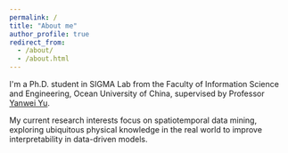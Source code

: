 ```yaml
---
permalink: /
title: "About me"
author_profile: true
redirect_from: 
  - /about/
  - /about.html
---
```



I'm a Ph.D. student in SIGMA Lab from the Faculty of Information Science and Engineering, Ocean University of China, supervised by Professor [Yanwei Yu](https://yuyanwei.github.io/).

My current research interests focus on spatiotemporal data mining, exploring ubiquitous physical knowledge in the real world to improve interpretability in data-driven models.



